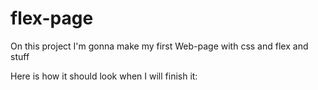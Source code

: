 # flex-page

On this project I'm gonna make my first Web-page with css and flex and stuff

Here is how it should look when I will finish it:
